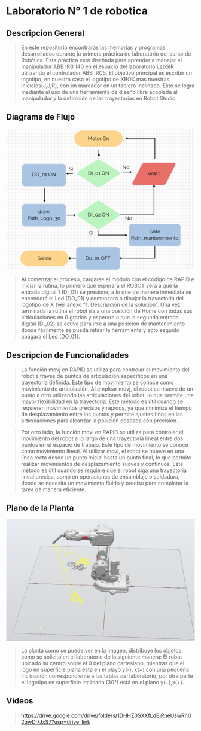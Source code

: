 # Laboratorio N° 1 de robotica
## Descripcion General
>En este repositorio encontrarás las memorias y programas desarrollados durante la primera práctica de laboratorio del curso de Robótica. Esta práctica está diseñada para aprender a manejar el manipulador ABB IRB 140 en el espacio del laboratorio LabSIR utilizando el controlador ABB IRC5. El objetivo principal es escribir un logotipo, en nuestro caso el logotipo de XBOX mas nuestras iniciales(J,J,R), con un marcador en un tablero inclinado. Esto se logra mediante el uso de una herramienta de diseño libre acoplada al manipulador y la definición de las trayectorias en Robot Studio.
## Diagrama de Flujo
![Screenshot of a comment on a GitHub issue showing an image, added in the Markdown, of an Octocat smiling and raising a tentacle.](https://github.com/JuanAAlonso/Laboratorio1-Robtica-Industrial/blob/main/2.%20Diagrama%20de%20flujo/Diagrama%20de%20flujo%20acciones%20del%20robot.png)
>Al comenzar el proceso, cargarse el módulo con el código de RAPID e iniciar la rutina, lo primero que esperara el ROBOT será a que la entrada digital 1 (DI_01) se presione, a lo que de manera inmediata se encenderá el Led (DO_01) y comenzará a dibujar la trayectoria del logotipo de X (ver anexo “1. Descripción de la solución”. Una vez terminada la rutina el robot ira a una posición de Home con todas sus articulaciones en 0 grados y esperara a que la segunda entrada digital (DI_02) se active para irse a una posición de mantenimiento donde fácilmente se pueda retirar la herramienta y acto seguido apagara el Led (DO_01).
## Descripcion de Funcionalidades
>La función movj en RAPID se utiliza para controlar el movimiento del robot a través de puntos de articulación específicos en una trayectoria definida. Este tipo de movimiento se conoce como movimiento de articulación. Al emplear movj, el robot se mueve de un punto a otro utilizando las articulaciones del robot, lo que permite una mayor flexibilidad en la trayectoria. Este método es útil cuando se requieren movimientos precisos y rápidos, ya que minimiza el tiempo de desplazamiento entre los puntos y permite ajustes finos en las articulaciones para alcanzar la posición deseada con precisión.

>Por otro lado, la función movl en RAPID se utiliza para controlar el movimiento del robot a lo largo de una trayectoria lineal entre dos puntos en el espacio de trabajo. Este tipo de movimiento se conoce como movimiento lineal. Al utilizar movl, el robot se mueve en una línea recta desde un punto inicial hasta un punto final, lo que permite realizar movimientos de desplazamiento suaves y continuos. Este método es útil cuando se requiere que el robot siga una trayectoria lineal precisa, como en operaciones de ensamblaje o soldadura, donde se necesita un movimiento fluido y preciso para completar la tarea de manera eficiente.
## Plano de la Planta
![Screenshot of a comment on a GitHub issue showing an image, added in the Markdown, of an Octocat smiling and raising a tentacle.](https://github.com/JuanAAlonso/Laboratorio1-Robtica-Industrial/blob/main/3.%20Estación%20y%20distribución%20de%20objetos.PNG)
>La planta como se puede ver en la imagen, distribuye los objetos como se solicita en el laboratorio de la siguiente manera: El robot ubicado su centro sobre el 0 del plano cartesiano, mientras que el logo en superficie plana esta en el playo y(-), x(+) con una pequeña inclinación correspondiente a las tablas del laboratorio, por otra parte el logotipo en superficie inclinada (30°) está en el plano y(+),x(+).
## Videos
>https://drive.google.com/drive/folders/1DHHZ0SXXfLdBjRneUswRhG2qwDi7JxS7?usp=drive_link
